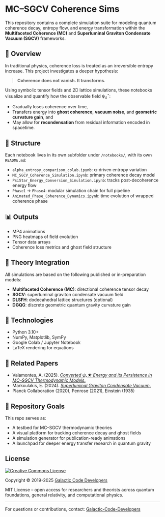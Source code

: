 # MC–SGCV Coherence Sims

This repository contains a complete simulation suite for modeling quantum coherence decay, entropy flow, and energy transformation within the **Multifaceted Coherence (MC)** and **Superluminal Graviton Condensate Vacuum (SGCV)** frameworks.

## 🔬 Overview

In traditional physics, coherence loss is treated as an irreversible entropy increase. This project investigates a deeper hypothesis:

> **Coherence does not vanish. It transforms.**

Using symbolic tensor fields and 2D lattice simulations, these notebooks visualize and quantify how the observable field $\psi_s^\star$:
- Gradually loses coherence over time,
- Transfers energy into **ghost coherence**, **vacuum noise**, and **geometric curvature gain**, and
- May allow for **recondensation** from residual information encoded in spacetime.

## 📁 Structure

Each notebook lives in its own subfolder under `/notebooks/`, with its own `README.md`:

- `alpha_entropy_comparison_colab.ipynb`: α-driven entropy variation
- `MC_SGCV_Coherence_Simulation.ipynb`: primary coherence decay model
- `PsiStar_Energy_Conversion_Simulation.ipynb`: tracks post-decoherence energy flow
- `Phase1` → `Phase4`: modular simulation chain for full pipeline
- `Animated_Phase_Coherence_Dynamics.ipynb`: time evolution of wrapped coherence phase

## 📊 Outputs

- MP4 animations
- PNG heatmaps of field evolution
- Tensor data arrays
- Coherence loss metrics and ghost field structure

## 🧠 Theory Integration

All simulations are based on the following published or in-preparation models:
- **Multifaceted Coherence (MC)**: directional coherence tensor decay
- **SGCV**: superluminal graviton condensate vacuum field
- **DLSFH**: dodecahedral lattice structures (optional)
- **DGQG**: discrete geometric quantum gravity curvature gain

## 🧪 Technologies

- Python 3.10+
- NumPy, Matplotlib, SymPy
- Google Colab / Jupyter Notebook
- LaTeX rendering for equations

## 📖 Related Papers

- Valamontes, A. (2025). [*Converted ψₛ★ Energy and its Persistence in MC–SGCV Thermodynamic Models*.](http://dx.doi.org/10.13140/RG.2.2.35208.12807)
- Markoulakis, E. (2024). [*Superluminal Graviton Condensate Vacuum*.](https://www.sciencepubco.com/index.php/IJPR/article/view/32781)
- Planck Collaboration (2020), Penrose (2021), Einstein (1935)

## 🔗 Repository Goals

This repo serves as:
- A testbed for MC–SGCV thermodynamic theories
- A visual platform for tracking coherence decay and ghost fields
- A simulation generator for publication-ready animations
- A launchpad for deeper energy transfer research in quantum gravity

## License

[![Creative Commons License](<https://i.creativecommons.org/l/by/4.0/88x31.png>)](https://creativecommons.org/licenses/by/4.0/)

Copyright © 2019-2025 [Galactic Code Developers](<https://gist.github.com/ChrisTollefson/](https://github.com/Galactic-Code-Developers>)

MIT License – open access for researchers and theorists across quantum foundations, general relativity, and computational physics.

---

For questions or contributions, contact: [Galactic-Code-Developers](mailto:galactic@valamontes.com)
